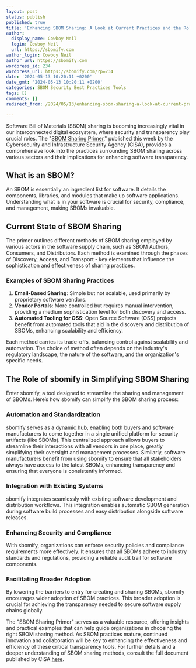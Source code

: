 ```yaml
---
layout: post
status: publish
published: true
title: 'Enhancing SBOM Sharing: A Look at Current Practices and the Role of sbomify'
author:
  display_name: Cowboy Neil
  login: Cowboy Neil
  url: https://sbomify.com
author_login: Cowboy Neil
author_url: https://sbomify.com
wordpress_id: 234
wordpress_url: https://sbomify.com/?p=234
date: '2024-05-13 10:20:11 +0200'
date_gmt: '2024-05-13 10:20:11 +0200'
categories: SBOM Security Best Practices Tools
tags: []
comments: []
redirect_from: /2024/05/13/enhancing-sbom-sharing-a-look-at-current-practices-and-the-role-of-sbomify/

---
```


Software Bill of Materials (SBOM) sharing is becoming increasingly vital in our interconnected digital ecosystem, where security and transparency play crucial roles. The "[SBOM Sharing Primer](https://www.cisa.gov/resources-tools/resources/sbom-sharing-primer)," published this week by the Cybersecurity and Infrastructure Security Agency (CISA), provides a comprehensive look into the practices surrounding SBOM sharing across various sectors and their implications for enhancing software transparency.

## What is an SBOM?

An SBOM is essentially an ingredient list for software. It details the components, libraries, and modules that make up software applications. Understanding what is in your software is crucial for security, compliance, and management, making SBOMs invaluable.

## Current State of SBOM Sharing

The primer outlines different methods of SBOM sharing employed by various actors in the software supply chain, such as SBOM Authors, Consumers, and Distributors. Each method is examined through the phases of Discovery, Access, and Transport - key elements that influence the sophistication and effectiveness of sharing practices.

### Examples of SBOM Sharing Practices

1. **Email-Based Sharing**: Simple but not scalable, used primarily by proprietary software vendors.
2. **Vendor Portals**: More controlled but requires manual intervention, providing a medium sophistication level for both discovery and access.
3. **Automated Tooling for OSS**: Open Source Software (OSS) projects benefit from automated tools that aid in the discovery and distribution of SBOMs, enhancing scalability and efficiency.

Each method carries its trade-offs, balancing control against scalability and automation. The choice of method often depends on the industry's regulatory landscape, the nature of the software, and the organization's specific needs.

## The Role of sbomify in Simplifying SBOM Sharing

Enter sbomify, a tool designed to streamline the sharing and management of SBOMs. Here’s how sbomify can simplify the SBOM sharing process:

### Automation and Standardization

sbomify serves as a [dynamic hub](https://sbomify.com/share-and-collaborate/), enabling both buyers and software manufacturers to come together in a single unified platform for security artifacts (like SBOMs). This centralized approach allows buyers to streamline their interactions with all vendors in one place, greatly simplifying their oversight and management processes. Similarly, software manufacturers benefit from using sbomify to ensure that all stakeholders always have access to the latest SBOMs, enhancing transparency and ensuring that everyone is consistently informed.

### Integration with Existing Systems

sbomify integrates seamlessly with existing software development and distribution workflows. This integration enables automatic SBOM generation during software build processes and easy distribution alongside software releases.

### Enhancing Security and Compliance

With sbomify, organizations can enforce security policies and compliance requirements more effectively. It ensures that all SBOMs adhere to industry standards and regulations, providing a reliable audit trail for software components.

### Facilitating Broader Adoption

By lowering the barriers to entry for creating and sharing SBOMs, sbomify encourages wider adoption of SBOM practices. This broader adoption is crucial for achieving the transparency needed to secure software supply chains globally.

The "SBOM Sharing Primer" serves as a valuable resource, offering insights and practical examples that can help guide organizations in choosing the right SBOM sharing method. As SBOM practices mature, continued innovation and collaboration will be key to enhancing the effectiveness and efficiency of these critical transparency tools. For further details and a deeper understanding of SBOM sharing methods, consult the full document published by CISA [here](https://www.cisa.gov/sbom).
